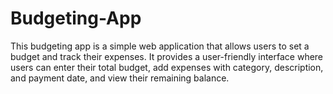 # Budgeting-App
This budgeting app is a simple web application that allows users to set a budget and track their expenses. It provides a user-friendly interface where users can enter their total budget, add expenses with category, description, and payment date, and view their remaining balance.
